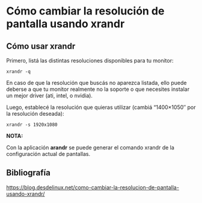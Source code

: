 # Cómo cambiar la resolución de pantalla usando xrandr

## Cómo usar xrandr

Primero, listá las distintas resoluciones disponibles para tu monitor:

    xrandr -q

En caso de que la resolución que buscás no aparezca listada, ello puede deberse a que tu monitor realmente no la soporte o que necesites instalar un mejor driver (ati, intel, o nvidia).

Luego, establecé la resolución que quieras utilizar (cambiá “1400×1050″ por la resolución deseada):

    xrandr -s 1920x1080

**NOTA:**

Con la aplicación **arandr** se puede generar el comando xrandr de la configuración actual de pantallas.

Bibliografía
------------
https://blog.desdelinux.net/como-cambiar-la-resolucion-de-pantalla-usando-xrandr/